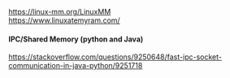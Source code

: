 https://linux-mm.org/LinuxMM   
https://www.linuxatemyram.com/   

#### IPC/Shared Memory (python and Java)
https://stackoverflow.com/questions/9250648/fast-ipc-socket-communication-in-java-python/9251718   
